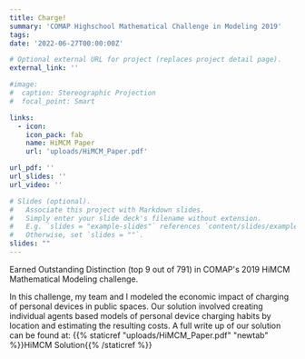 ```yaml
---
title: Charge!
summary: 'COMAP Highschool Mathematical Challenge in Modeling 2019'
tags:
date: '2022-06-27T00:00:00Z'

# Optional external URL for project (replaces project detail page).
external_link: ''

#image: 
#  caption: Stereographic Projection
#  focal_point: Smart

links:
  - icon: 
    icon_pack: fab
    name: HiMCM Paper
    url: 'uploads/HiMCM_Paper.pdf'

url_pdf: ''
url_slides: ''
url_video: ''

# Slides (optional).
#   Associate this project with Markdown slides.
#   Simply enter your slide deck's filename without extension.
#   E.g. `slides = "example-slides"` references `content/slides/example-slides.md`.
#   Otherwise, set `slides = ""`.
slides: ""
---
```


Earned Outstanding Distinction (top 9 out of 791) in COMAP's 2019 HiMCM Mathematical Modeling challenge. 

In this challenge, my team and I modeled the economic impact of charging of personal devices in public spaces. Our solution involved creating individual agents based models of personal device charging habits by location and estimating the resulting costs. A full write up of our solution can be found at: {{% staticref "uploads/HiMCM_Paper.pdf" "newtab" %}}HiMCM Solution{{% /staticref %}}